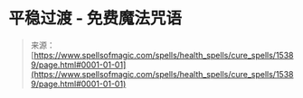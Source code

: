 <!--yml

category: 未分类

date: 2024-06-12 18:54:48

-->

# 平稳过渡 - 免费魔法咒语

> 来源：[https://www.spellsofmagic.com/spells/health_spells/cure_spells/15389/page.html#0001-01-01](https://www.spellsofmagic.com/spells/health_spells/cure_spells/15389/page.html#0001-01-01)
